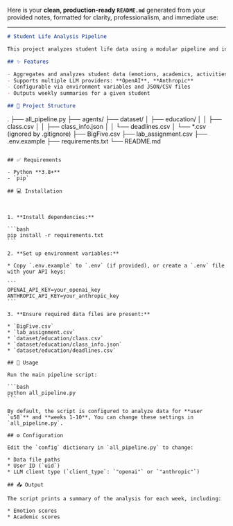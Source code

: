 Here is your **clean, production-ready `README.md`** generated from your provided notes, formatted for clarity, professionalism, and immediate use:

---

```markdown
# Student Life Analysis Pipeline

This project analyzes student life data using a modular pipeline and integrates with various Large Language Model (LLM) providers (OpenAI, Anthropic) for advanced analysis and summarization.

## ✨ Features

- Aggregates and analyzes student data (emotions, academics, activities, etc.)
- Supports multiple LLM providers: **OpenAI**, **Anthropic**
- Configurable via environment variables and JSON/CSV files
- Outputs weekly summaries for a given student

## 📁 Project Structure

```

.
├── all\_pipeline.py
├── agents/
├── dataset/
│   ├── education/
│   │   ├── class.csv
│   │   ├── class\_info.json
│   │   └── deadlines.csv
│   └── \*.csv (ignored by .gitignore)
├── BigFive.csv
├── lab\_assignment.csv
├── .env.example
├── requirements.txt
└── README.md

````

## ✅ Requirements

- Python **3.8+**
- `pip`

## 💻 Installation



1. **Install dependencies:**

```bash
pip install -r requirements.txt
```

2. **Set up environment variables:**

* Copy `.env.example` to `.env` (if provided), or create a `.env` file with your API keys:

```
OPENAI_API_KEY=your_openai_key
ANTHROPIC_API_KEY=your_anthropic_key
```

3. **Ensure required data files are present:**

* `BigFive.csv`
* `lab_assignment.csv`
* `dataset/education/class.csv`
* `dataset/education/class_info.json`
* `dataset/education/deadlines.csv`

## 🚀 Usage

Run the main pipeline script:

```bash
python all_pipeline.py
```

By default, the script is configured to analyze data for **user `u58`** and **weeks 1-10**, You can change these settings in `all_pipeline.py`.

## ⚙️ Configuration

Edit the `config` dictionary in `all_pipeline.py` to change:

* Data file paths
* User ID (`uid`)
* LLM client type (`client_type`: `"openai"` or `"anthropic"`)

## 📤 Output

The script prints a summary of the analysis for each week, including:

* Emotion scores
* Academic scores

